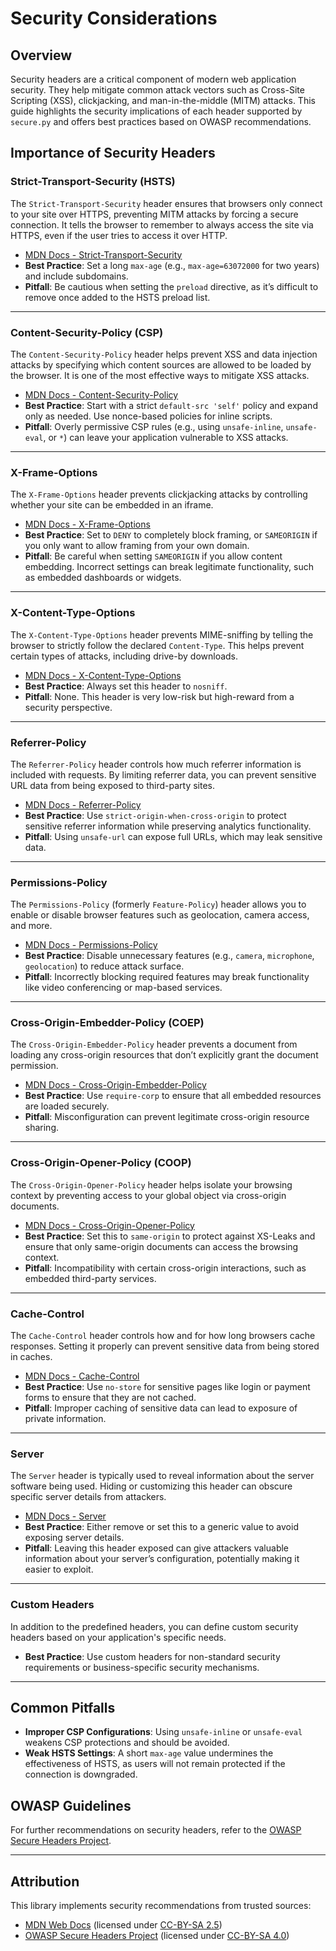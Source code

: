 # Security Considerations

## Overview

Security headers are a critical component of modern web application security. They help mitigate common attack vectors such as Cross-Site Scripting (XSS), clickjacking, and man-in-the-middle (MITM) attacks. This guide highlights the security implications of each header supported by `secure.py` and offers best practices based on OWASP recommendations.

## Importance of Security Headers

### **Strict-Transport-Security (HSTS)**

The `Strict-Transport-Security` header ensures that browsers only connect to your site over HTTPS, preventing MITM attacks by forcing a secure connection. It tells the browser to remember to always access the site via HTTPS, even if the user tries to access it over HTTP.

- [MDN Docs - Strict-Transport-Security](https://developer.mozilla.org/en-US/docs/Web/HTTP/Headers/Strict-Transport-Security)
- **Best Practice**: Set a long `max-age` (e.g., `max-age=63072000` for two years) and include subdomains.
- **Pitfall**: Be cautious when setting the `preload` directive, as it’s difficult to remove once added to the HSTS preload list.

---

### **Content-Security-Policy (CSP)**

The `Content-Security-Policy` header helps prevent XSS and data injection attacks by specifying which content sources are allowed to be loaded by the browser. It is one of the most effective ways to mitigate XSS attacks.

- [MDN Docs - Content-Security-Policy](https://developer.mozilla.org/en-US/docs/Web/HTTP/Headers/Content-Security-Policy)
- **Best Practice**: Start with a strict `default-src 'self'` policy and expand only as needed. Use nonce-based policies for inline scripts.
- **Pitfall**: Overly permissive CSP rules (e.g., using `unsafe-inline`, `unsafe-eval`, or `*`) can leave your application vulnerable to XSS attacks.

---

### **X-Frame-Options**

The `X-Frame-Options` header prevents clickjacking attacks by controlling whether your site can be embedded in an iframe.

- [MDN Docs - X-Frame-Options](https://developer.mozilla.org/en-US/docs/Web/HTTP/Headers/X-Frame-Options)
- **Best Practice**: Set to `DENY` to completely block framing, or `SAMEORIGIN` if you only want to allow framing from your own domain.
- **Pitfall**: Be careful when setting `SAMEORIGIN` if you allow content embedding. Incorrect settings can break legitimate functionality, such as embedded dashboards or widgets.

---

### **X-Content-Type-Options**

The `X-Content-Type-Options` header prevents MIME-sniffing by telling the browser to strictly follow the declared `Content-Type`. This helps prevent certain types of attacks, including drive-by downloads.

- [MDN Docs - X-Content-Type-Options](https://developer.mozilla.org/en-US/docs/Web/HTTP/Headers/X-Content-Type-Options)
- **Best Practice**: Always set this header to `nosniff`.
- **Pitfall**: None. This header is very low-risk but high-reward from a security perspective.

---

### **Referrer-Policy**

The `Referrer-Policy` header controls how much referrer information is included with requests. By limiting referrer data, you can prevent sensitive URL data from being exposed to third-party sites.

- [MDN Docs - Referrer-Policy](https://developer.mozilla.org/en-US/docs/Web/HTTP/Headers/Referrer-Policy)
- **Best Practice**: Use `strict-origin-when-cross-origin` to protect sensitive referrer information while preserving analytics functionality.
- **Pitfall**: Using `unsafe-url` can expose full URLs, which may leak sensitive data.

---

### **Permissions-Policy**

The `Permissions-Policy` (formerly `Feature-Policy`) header allows you to enable or disable browser features such as geolocation, camera access, and more.

- [MDN Docs - Permissions-Policy](https://developer.mozilla.org/en-US/docs/Web/HTTP/Headers/Permissions-Policy)
- **Best Practice**: Disable unnecessary features (e.g., `camera`, `microphone`, `geolocation`) to reduce attack surface.
- **Pitfall**: Incorrectly blocking required features may break functionality like video conferencing or map-based services.

---

### **Cross-Origin-Embedder-Policy (COEP)**

The `Cross-Origin-Embedder-Policy` header prevents a document from loading any cross-origin resources that don’t explicitly grant the document permission.

- [MDN Docs - Cross-Origin-Embedder-Policy](https://developer.mozilla.org/en-US/docs/Web/HTTP/Headers/Cross-Origin-Embedder-Policy)
- **Best Practice**: Use `require-corp` to ensure that all embedded resources are loaded securely.
- **Pitfall**: Misconfiguration can prevent legitimate cross-origin resource sharing.

---

### **Cross-Origin-Opener-Policy (COOP)**

The `Cross-Origin-Opener-Policy` header helps isolate your browsing context by preventing access to your global object via cross-origin documents.

- [MDN Docs - Cross-Origin-Opener-Policy](https://developer.mozilla.org/en-US/docs/Web/HTTP/Headers/Cross-Origin-Opener-Policy)
- **Best Practice**: Set this to `same-origin` to protect against XS-Leaks and ensure that only same-origin documents can access the browsing context.
- **Pitfall**: Incompatibility with certain cross-origin interactions, such as embedded third-party services.

---

### **Cache-Control**

The `Cache-Control` header controls how and for how long browsers cache responses. Setting it properly can prevent sensitive data from being stored in caches.

- [MDN Docs - Cache-Control](https://developer.mozilla.org/en-US/docs/Web/HTTP/Headers/Cache-Control)
- **Best Practice**: Use `no-store` for sensitive pages like login or payment forms to ensure that they are not cached.
- **Pitfall**: Improper caching of sensitive data can lead to exposure of private information.

---

### **Server**

The `Server` header is typically used to reveal information about the server software being used. Hiding or customizing this header can obscure specific server details from attackers.

- [MDN Docs - Server](https://developer.mozilla.org/en-US/docs/Web/HTTP/Headers/Server)
- **Best Practice**: Either remove or set this to a generic value to avoid exposing server details.
- **Pitfall**: Leaving this header exposed can give attackers valuable information about your server’s configuration, potentially making it easier to exploit.

---

### **Custom Headers**

In addition to the predefined headers, you can define custom security headers based on your application's specific needs.

- **Best Practice**: Use custom headers for non-standard security requirements or business-specific security mechanisms.

---

## Common Pitfalls

- **Improper CSP Configurations**: Using `unsafe-inline` or `unsafe-eval` weakens CSP protections and should be avoided.
- **Weak HSTS Settings**: A short `max-age` value undermines the effectiveness of HSTS, as users will not remain protected if the connection is downgraded.

## OWASP Guidelines

For further recommendations on security headers, refer to the [OWASP Secure Headers Project](https://owasp.org/www-project-secure-headers/).

---

## **Attribution**

This library implements security recommendations from trusted sources:

- [MDN Web Docs](https://developer.mozilla.org/en-US/docs/Web/HTTP/Headers) (licensed under [CC-BY-SA 2.5](https://creativecommons.org/licenses/by-sa/2.5/))
- [OWASP Secure Headers Project](https://owasp.org/www-project-secure-headers/) (licensed under [CC-BY-SA 4.0](https://creativecommons.org/licenses/by-sa/4.0/))
